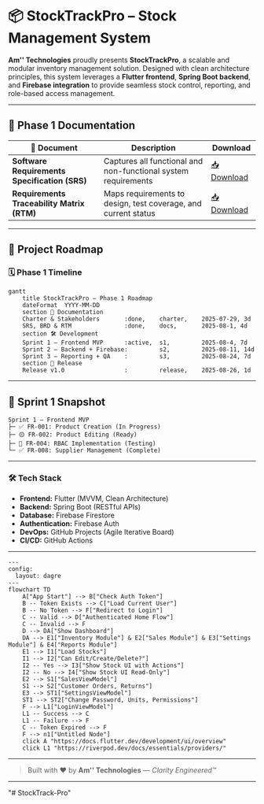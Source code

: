 # 📦 StockTrackPro – Stock Management System

**Am'' Technologies** proudly presents **StockTrackPro**, a scalable and modular inventory management solution. Designed with clean architecture principles, this system leverages a **Flutter frontend**, **Spring Boot backend**, and **Firebase integration** to provide seamless stock control, reporting, and role-based access management.

---

## 📁 Phase 1 Documentation

| 📄 Document                                   | Description                                                              | Download                                                                                                                                                                                                   |
| --------------------------------------------- | ------------------------------------------------------------------------ | ---------------------------------------------------------------------------------------------------------------------------------------------------------------------------------------------------------- |
| **Software Requirements Specification (SRS)** | Captures all functional and non-functional system requirements           | [📥 Download](https://github.com/Amarsalim30/StockTrack-Pro/raw/refs/heads/dev/docs/2.Software%20Requirements%20Specification.docx)      |
| **Requirements Traceability Matrix (RTM)**    | Maps requirements to design, test coverage, and current status           | [📥 Download](https://github.com/Amarsalim30/StockTrack-Pro/raw/refs/heads/dev/docs/rtm_stocktrackpro.docx)                                                                   |

---

## 🚀 Project Roadmap

### 🗓️ Phase 1 Timeline

```mermaid
gantt
    title StockTrackPro – Phase 1 Roadmap
    dateFormat  YYYY-MM-DD
    section 📑 Documentation
    Charter & Stakeholders       :done,    charter,    2025-07-29, 3d
    SRS, BRD & RTM               :done,    docs,       2025-08-1, 4d
    section 🛠️ Development
    Sprint 1 – Frontend MVP      :active,  s1,         2025-08-4, 7d
    Sprint 2 – Backend + Firebase:         s2,         2025-08-11, 14d
    Sprint 3 – Reporting + QA    :         s3,         2025-08-24, 7d
    section 🚀 Release
    Release v1.0                 :         release,    2025-08-26, 1d
```

---

## 📌 Sprint 1 Snapshot

```text
Sprint 1 – Frontend MVP
├─ ✅ FR-001: Product Creation (In Progress)
├─ 🟡 FR-002: Product Editing (Ready)
├─ 🧪 FR-004: RBAC Implementation (Testing)
└─ ✅ FR-008: Supplier Management (Complete)
```

---

### 🛠 Tech Stack

* **Frontend:** Flutter (MVVM, Clean Architecture)
* **Backend:** Spring Boot (RESTful APIs)
* **Database:** Firebase Firestore
* **Authentication:** Firebase Auth
* **DevOps:** GitHub Projects (Agile Iterative Board)
* **CI/CD:** GitHub Actions

---

```mermaid
---
config:
  layout: dagre
---
flowchart TD
    A["App Start"] --> B["Check Auth Token"]
    B -- Token Exists --> C["Load Current User"]
    B -- No Token --> F["Redirect to Login"]
    C -- Valid --> D["Authenticated Home Flow"]
    C -- Invalid --> F
    D --> DA["Show Dashboard"]
    DA --> E1["Inventory Module"] & E2["Sales Module"] & E3["Settings Module"] & E4["Reports Module"]
    E1 --> I1["Load Stocks"]
    I1 --> I2["Can Edit/Create/Delete?"]
    I2 -- Yes --> I3["Show Stock UI with Actions"]
    I2 -- No --> I4["Show Stock UI Read-Only"]
    E2 --> S1["SalesViewModel"]
    S1 --> S2["Customer Orders, Returns"]
    E3 --> ST1["SettingsViewModel"]
    ST1 --> ST2["Change Password, Units, Permissions"]
    F --> L1["LoginViewModel"]
    L1 -- Success --> C
    L1 -- Failure --> F
    C -- Token Expired --> F
    F --> n1["Untitled Node"]
    click A "https://docs.flutter.dev/development/ui/overview"
    click L1 "https://riverpod.dev/docs/essentials/providers/"
```

---

> Built with ❤️ by **Am'' Technologies** — *Clarity Engineered™*

---

"# StockTrack-Pro" 

